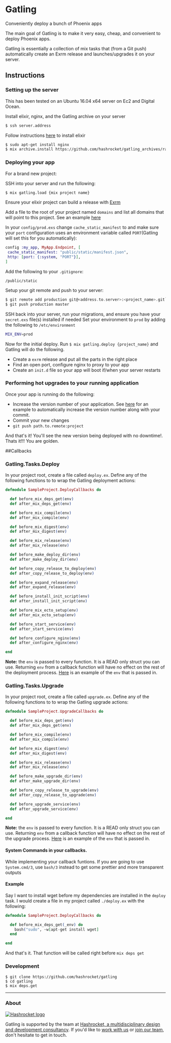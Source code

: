 # Gatling

Conveniently deploy a bunch of Phoenix apps

The main goal of Gatling is to make it very easy, cheap, and convenient to deploy Phoenix apps.

Gatling is essentially a collection of mix tasks that (from a Git push) automatically create an Exrm release and launches/upgrades it on your server.

## Instructions

### Setting up the server
This has been tested on an Ubuntu 16.04 x64 server on Ec2 and Digital Ocean.

Install elixir, nginx, and the Gatling archive on your server

```bash
$ ssh server.address
```
Follow instructions [here](http://elixir-lang.org/install.html#unix-and-unix-like) to install elixir
```bash
$ sudo apt-get install nginx
$ mix archive.install https://github.com/hashrocket/gatling_archives/raw/master/gatling.ez
```

###  Deploying your app

For a brand new project:

SSH into your server and run the following:

```bash
$ mix gatling.load {mix project name}
```
Ensure your elixir project can build a release with [Exrm](https://github.com/bitwalker/exrm)

Add a file to the root of your project named `domains` and  list  all  domains that will point to this project. See an example [here](https://github.com/hashrocket/gatling/tree/master/test/sample_project)

In your `config/prod.exs` change `cache_static_manifest` to and make sure your `port` configuration uses an environment variable called `PORT`(Gatling will set this for you automatically):

 ```elixir
config :my_app, MyApp.Endpoint, [
  cache_static_manifest: "public/static/manifest.json",
  http: [port: {:system, "PORT"}],
]
 ```

Add the following to your `.gitignore`:
```config
/public/static
```

Setup your git remote and push to your server:

```elixir
$ git remote add production git@<address.to.server>:<project_name>.git`
$ git push production master
```
SSH back into your server, run your migrations, and ensure you have your `secret.exs` file(s) installed if needed
Set your environment to `prod` by adding the following to `/etc/environment`
```bash
MIX_ENV=prod
```

Now for the initial deploy. Run `$ mix gatling.deploy {project_name}` and Gatling will do the following.
- Create a `exrm` release and put all the parts in the right place
- Find an open port, configure nginx to proxy to your app
- Create an `init.d` file so your app will boot if/when your server restarts

### Performing hot upgrades to your running application

Once your app is running do the following:

- Increase the version number of your application. See [here](https://github.com/hashrocket/gatling/blob/master/mix.example.exs) for an example to automatically increase the version number along with your commit.
- Commit your new changes
- `git push path.to.remote:project`

And that's it! You'll see the new version being deployed with no downtime!.
Thats it!!! You are golden.

##Callbacks

### Gatling.Tasks.Deploy

In your project root, create a file called `deploy.ex`. Define any of the following functions to to wrap the Gatling deployment actions:

```elixir
defmodule SampleProject.DeployCallbacks do

  def before_mix_deps_get(env)
  def after_mix_deps_get(env)

  def before_mix_compile(env)
  def after_mix_compile(env)

  def before_mix_digest(env)
  def after_mix_digest(env)

  def before_mix_release(env)
  def after_mix_release(env)

  def before_make_deploy_dir(env)
  def after_make_deploy_dir(env)

  def before_copy_release_to_deploy(env)
  def after_copy_release_to_deploy(env)

  def before_expand_release(env)
  def after_expand_release(env)

  def before_install_init_script(env)
  def after_install_init_script(env)

  def before_mix_ecto_setup(env)
  def after_mix_ecto_setup(env)

  def before_start_service(env)
  def after_start_service(env)

  def before_configure_nginx(env)
  def after_configure_nginx(env)

end

```

__Note:__ the `env` is passed to every function. It is a READ only struct you can use. Returning `env` from a callback function will have no effect on the rest of the deployment process. [Here](/env.example.exs) is an example of the `env` that is passed in.

### Gatling.Tasks.Upgrade

In your project root, create a file called `upgrade.ex`. Define any of the following functions to to wrap the Gatling upgrade actions:

```elixir
defmodule SampleProject.UpgradeCallbacks do

  def before_mix_deps_get(env)
  def after_mix_deps_get(env)

  def before_mix_compile(env)
  def after_mix_compile(env)

  def before_mix_digest(env)
  def after_mix_digest(env)

  def before_mix_release(env)
  def after_mix_release(env)

  def before_make_upgrade_dir(env)
  def after_make_upgrade_dir(env)

  def before_copy_release_to_upgrade(env)
  def after_copy_release_to_upgrade(env)

  def before_upgrade_service(env)
  def after_upgrade_service(env)

end
```

__Note:__ the `env` is passed to every function. It is a READ only struct you can use. Returning `env` from a callback function will have no effect on the rest of the upgrade process. [Here](/env.example.exs) is an example of the `env` that is passed in.


#### System Commands in your callbacks.

While implementing your callback funtions. If you are going to use `System.cmd/3`, use `bash/3` instead to get some prettier and more transparent outputs

#### Example
Say I want to install wget before my dependencies are installed in the `deploy` task.
I would create a file in my project called `./deploy.ex` with the following:

```elixir
defmodule SampleProject.DeployCallbacks do

  def before_mix_deps_get(_env) do
    bash("sudo", ~w[apt-get install wget]
  end

end
```

And that's it. That function will be called right before `mix deps get`

### Development

```
$ git clone https://github.com/hashrocket/gatling
$ cd gatling
$ mix deps.get
```
---

### About

[![Hashrocket logo](https://hashrocket.com/hashrocket_logo.svg)](https://hashrocket.com)

Gatling is supported by the team at [Hashrocket, a
multidisciplinary design and development consultancy](https://hashrocket.com). If you'd like to [work with
us](https://hashrocket.com/contact-us/hire-us) or [join our
team](https://hashrocket.com/contact-us/jobs), don't hesitate to get in touch.
